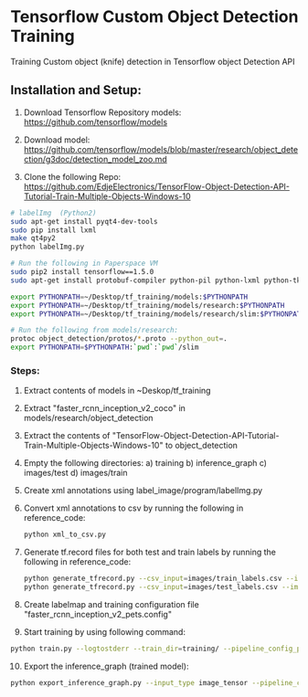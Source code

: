 # Tensorflow Custom Object Detection Training
Training Custom object (knife) detection in Tensorflow object Detection API

## Installation and Setup:
1. Download Tensorflow Repository models:
   https://github.com/tensorflow/models


2. Download model:
   https://github.com/tensorflow/models/blob/master/research/object_detection/g3doc/detection_model_zoo.md

 
3. Clone the following Repo:
   https://github.com/EdjeElectronics/TensorFlow-Object-Detection-API-Tutorial-Train-Multiple-Objects-Windows-10


```bash
# labelImg  (Python2)
sudo apt-get install pyqt4-dev-tools
sudo pip install lxml
make qt4py2
python labelImg.py

# Run the following in Paperspace VM
sudo pip2 install tensorflow==1.5.0
sudo apt-get install protobuf-compiler python-pil python-lxml python-tk

export PYTHONPATH=~/Desktop/tf_training/models:$PYTHONPATH
export PYTHONPATH=~/Desktop/tf_training/models/research:$PYTHONPATH
export PYTHONPATH=~/Desktop/tf_training/models/research/slim:$PYTHONPATH

# Run the following from models/research:
protoc object_detection/protos/*.proto --python_out=.
export PYTHONPATH=$PYTHONPATH:`pwd`:`pwd`/slim
```
### Steps:
1. Extract contents of models in ~Deskop/tf_training
2. Extract "faster_rcnn_inception_v2_coco" in models/research/object_detection
3. Extract the contents of "TensorFlow-Object-Detection-API-Tutorial-Train-Multiple-Objects-Windows-10" to object_detection
4. Empty the following directories:
   a) training
   b) inference_graph
   c) images/test
   d) images/train
5. Create xml annotations using label_image/program/labelImg.py
6. Convert xml annotations to csv by running the following in reference_code:
   ```bash
   python xml_to_csv.py
   ```
7. Generate tf.record files for both test and train labels by running the following in reference_code:
   ```bash
   python generate_tfrecord.py --csv_input=images/train_labels.csv --image_dir=images/train --output_path=train.record
   python generate_tfrecord.py --csv_input=images/test_labels.csv --image_dir=images/test --output_path=test.record
   ```
8. Create labelmap and training configuration file "faster_rcnn_inception_v2_pets.config"

9. Start training by using following command:
```bash
python train.py --logtostderr --train_dir=training/ --pipeline_config_path=training/faster_rcnn_inception_v2_pets.config
```

10. Export the inference_graph (trained model):
``` bash
python export_inference_graph.py --input_type image_tensor --pipeline_config_path training/faster_rcnn_inception_v2_pets.config --trained_checkpoint_prefix training/model.ckpt-XXXX --output_directory inference_graph
```
